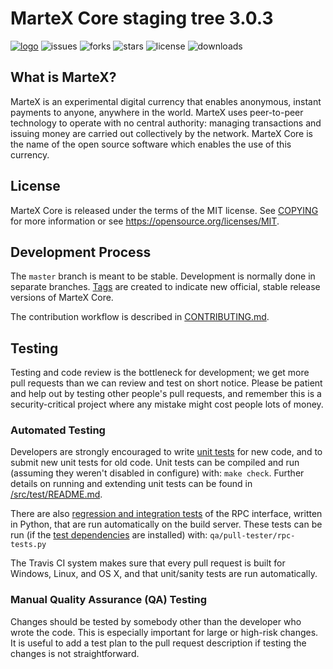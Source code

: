 MarteX Core staging tree 3.0.3
===============================
[![logo](https://img.shields.io/badge/Martexcoin-Cryptocurrency-blue.svg)](https://www.martexcoin.org)
![issues](https://img.shields.io/github/issues/martexcoin/martexcoin.svg)
![forks](https://img.shields.io/github/forks/martexcoin/martexcoin.svg)
![stars](https://img.shields.io/github/stars/martexcoin/martexcoin.svg)
![license](https://img.shields.io/github/license/martexcoin/martexcoin.svg)
![downloads](https://img.shields.io/github/downloads/martexcoin/martexcoin/total.svg)

What is MarteX?
----------------

MarteX is an experimental digital currency that enables anonymous, instant
payments to anyone, anywhere in the world. MarteX uses peer-to-peer technology
to operate with no central authority: managing transactions and issuing money
are carried out collectively by the network. MarteX Core is the name of the open
source software which enables the use of this currency.


License
-------

MarteX Core is released under the terms of the MIT license. See [COPYING](COPYING) for more
information or see https://opensource.org/licenses/MIT.

Development Process
-------------------

The `master` branch is meant to be stable. Development is normally done in separate branches.
[Tags](https://github.com/martexcoin/martexcoin/tags) are created to indicate new official,
stable release versions of MarteX Core.

The contribution workflow is described in [CONTRIBUTING.md](CONTRIBUTING.md).

Testing
-------

Testing and code review is the bottleneck for development; we get more pull
requests than we can review and test on short notice. Please be patient and help out by testing
other people's pull requests, and remember this is a security-critical project where any mistake might cost people
lots of money.

### Automated Testing

Developers are strongly encouraged to write [unit tests](src/test/README.md) for new code, and to
submit new unit tests for old code. Unit tests can be compiled and run
(assuming they weren't disabled in configure) with: `make check`. Further details on running
and extending unit tests can be found in [/src/test/README.md](/src/test/README.md).

There are also [regression and integration tests](/qa) of the RPC interface, written
in Python, that are run automatically on the build server.
These tests can be run (if the [test dependencies](/qa) are installed) with: `qa/pull-tester/rpc-tests.py`

The Travis CI system makes sure that every pull request is built for Windows, Linux, and OS X, and that unit/sanity tests are run automatically.

### Manual Quality Assurance (QA) Testing

Changes should be tested by somebody other than the developer who wrote the
code. This is especially important for large or high-risk changes. It is useful
to add a test plan to the pull request description if testing the changes is
not straightforward.
